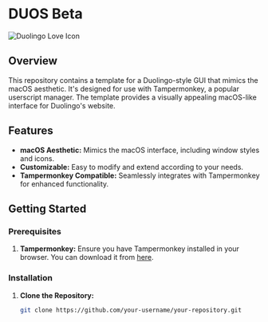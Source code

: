 # DUOS Beta

![Duolingo Love Icon](https://raw.githubusercontent.com/blurskydev/DUOS/main/gui-asset/duolingo-love-icon.png)

## Overview

This repository contains a template for a Duolingo-style GUI that mimics the macOS aesthetic. It's designed for use with Tampermonkey, a popular userscript manager. The template provides a visually appealing macOS-like interface for Duolingo's website.

## Features

- **macOS Aesthetic:** Mimics the macOS interface, including window styles and icons.
- **Customizable:** Easy to modify and extend according to your needs.
- **Tampermonkey Compatible:** Seamlessly integrates with Tampermonkey for enhanced functionality.

## Getting Started

### Prerequisites

1. **Tampermonkey:** Ensure you have Tampermonkey installed in your browser. You can download it from [here](https://www.tampermonkey.net/).

### Installation

1. **Clone the Repository:**

   ```bash
   git clone https://github.com/your-username/your-repository.git
